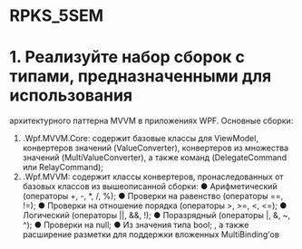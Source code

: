 # RPKS_5SEM
# 1. Реализуйте набор сборок с типами, предназначенными для использования
архитектурного паттерна MVVM в приложениях WPF. Основные сборки:
1. <YourSurname>.Wpf.MVVM.Core: содержит базовые классы для
ViewModel, конвертеров значений (ValueConverter), конвертеров из
множества значений (MultiValueConverter), а также команд
(DelegateCommand или RelayCommand);
2. <YourSurname>.Wpf.MVVM: содержит классы конвертеров,
пронаследованных от базовых классов из вышеописанной сборки:
● Арифметический (операторы +, -, *, /, %);
● Проверки на равенство (операторы ==, !=);
● Проверки на отношение порядка (операторы >, >=, <, <=);
● Логический (операторы ||, &&, !);
● Поразрядный (операторы |, &, ~, ^);
● Проверки на null;
● Из значения типа bool;
, а также расширение разметки для поддержки вложенных
MultiBinding’ов

